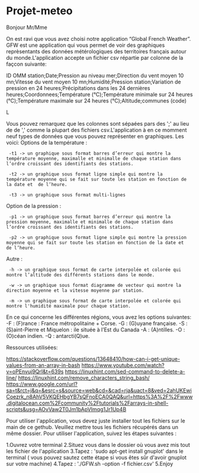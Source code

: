 # Projet-meteo

Bonjour Mr/Mme

On est ravi que vous avez choisi notre application  “Global French Weather”. GFW est une application qui vous permet de voir des graphiques reprèsentants des données métérologiques des territoires français autour du monde.L'application accepte un fichier csv répartie par colonne de la façcon suivante:

ID OMM station;Date;Pression au niveau mer;Direction du vent moyen 10 mn;Vitesse du vent moyen 10 mn;Humidité;Pression station;Variation de pression en 24 heures;Précipitations dans les 24 dernières heures;Coordonnees;Température (°C);Température minimale sur 24 heures (°C);Température maximale sur 24 heures (°C);Altitude;communes (code)

L

Vous pouvez remarquez que les colonnes sont sépaées pars des ';' au lieu de de ',' comme la plupart des fichiers csv.L'application à en ce momment neuf types de données que vous pouvez représenter en graphiques. Les voici:
Options de la température :

     -t1 -> un graphique sous format barres d’erreur qui montre la température moyenne, maximalle et minimalle de chaque station dans l’ordre croissant des identifiants des stations.

     -t2 -> un graphique sous format ligne simple qui montre la température moyenne qui se fait sur toute les station en fonction de la date et  de l’heure.

     -t3 -> un graphique sous format multi-lignes 

Option de la pression :

     -p1 -> un graphique sous format barres d’erreur qui montre la pression moyenne, maximalle et minimalle de chaque station dans l’ordre croissant des identifiants des stations.

     -p2 -> un graphique sous format ligne simple qui montre la pression moyenne qui se fait sur toute les station en fonction de la date et  de l’heure.

Autre :

     -h -> un graphique sous format de carte interpolée et colorée qui montre l’altitude des différents stations dans le monde.

     -w -> un graphique sous format diagramme de vecteur qui montre la direction moyenne et la vitesse moyenne par station.

     -m -> un graphique sous format de carte interpolée et colorée qui montre l'humidité maximale pour chaque station.
     
En ce qui concerne les différentes régions, vous avez les options suivantes:
     -F : (F)rance : France métropolitaine + Corse.
     -G : (G)uyane française.
     -S : (S)aint-Pierre et Miquelon : ile située à l’Est du Canada
     -A : (A)ntilles.
     -O : (O)céan indien.
     -Q : antarcti(Q)ue.

Ressources utilisées:

https://stackoverflow.com/questions/13648410/how-can-i-get-unique-values-from-an-array-in-bash
https://www.youtube.com/watch?v=oPEnvuj9QrI&t=639s
https://linuxhint.com/sed-command-to-delete-a-line/
https://linuxhint.com/remove_characters_string_bash/
https://www.google.com/url?sa=t&rct=j&q=&esrc=s&source=web&cd=&cad=rja&uact=8&ved=2ahUKEwiCoezrk_n8AhV5VKQEHbgYB7sQFnoECA0QAQ&url=https%3A%2F%2Fwww.digitalocean.com%2Fcommunity%2Ftutorials%2Farrays-in-shell-scripts&usg=AOvVaw2T0Jm1bApVImqg1Jr1Up4B

Pour utiliser l'application, vous devez juste installer tout les fichiers sur le main de ce gethub. Veuillez mettre tous les fichiers récupérés dans un même dossier. Pour utiliser l'application, suivez les étapes suivantes :

1.Ouvrez votre terminal
2.Situez vous dans le dossier où vous avez mis tout les fichier de l'application
3.Tapez : 'sudo apt-get install gnuplot' dans le terminal ( vous pouvez sautez cette étape si vous êtes sûr d'avoir gnuplot sur votre machine)
4.Tapez : './GFW.sh -option -f fichier.csv'
5.Enjoy




